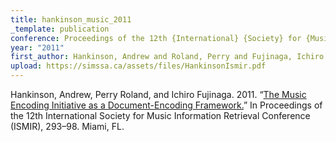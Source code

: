 ```yaml
---
title: hankinson_music_2011
_template: publication
conference: Proceedings of the 12th {International} {Society} for {Music} {Information} {Retrieval} {Conference} ({ISMIR})
year: "2011"
first_author: Hankinson, Andrew and Roland, Perry and Fujinaga, Ichiro
upload: https://simssa.ca/assets/files/HankinsonIsmir.pdf
---
```

Hankinson, Andrew, Perry Roland, and Ichiro Fujinaga. 2011. “<a href="https://simssa.ca/assets/files/HankinsonIsmir.pdf">The Music Encoding Initiative as a Document-Encoding Framework.</a>” In Proceedings of the 12th International Society for Music Information Retrieval Conference (ISMIR), 293–98. Miami, FL.